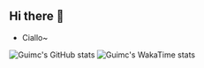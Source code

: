 ## Hi there 👋

* Ciallo~

![Guimc's GitHub stats](https://github-readme-stats.vercel.app/api?username=guimc233&theme=tokyonight&show=reviews,discussions_started,discussions_answered,prs_merged,prs_merged_percentage)
![Guimc's WakaTime stats](https://github-readme-stats.vercel.app/api/wakatime?username=guimc233&layout=compact)
